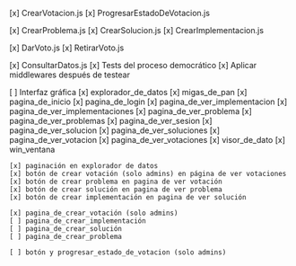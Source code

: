 [x] CrearVotacion.js
[x] ProgresarEstadoDeVotacion.js

[x] CrearProblema.js
[x] CrearSolucion.js
[x] CrearImplementacion.js

[x] DarVoto.js
[x] RetirarVoto.js

[x] ConsultarDatos.js
[x] Tests del proceso democrático
[x] Aplicar middlewares después de testear

[ ] Interfaz gráfica
    [x] explorador_de_datos
    [x] migas_de_pan
    [x] pagina_de_inicio
    [x] pagina_de_login
    [x] pagina_de_ver_implementacion
    [x] pagina_de_ver_implementaciones
    [x] pagina_de_ver_problema
    [x] pagina_de_ver_problemas
    [x] pagina_de_ver_sesion
    [x] pagina_de_ver_solucion
    [x] pagina_de_ver_soluciones
    [x] pagina_de_ver_votacion
    [x] pagina_de_ver_votaciones
    [x] visor_de_dato
    [x] win_ventana

    [x] paginación en explorador de datos
    [x] botón de crear votación (solo admins) en página de ver votaciones
    [x] botón de crear problema en pagina de ver votación
    [x] botón de crear solución en pagina de ver problema
    [x] botón de crear implementación en pagina de ver solución

    [x] pagina_de_crear_votación (solo admins)
    [ ] pagina_de_crear_implementación
    [ ] pagina_de_crear_solución
    [ ] pagina_de_crear_problema

    [ ] botón y progresar_estado_de_votacion (solo admins)